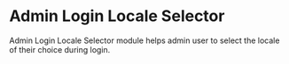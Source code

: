 Admin Login Locale Selector
=========================

Admin Login Locale Selector module helps admin user to select the locale of their choice during login.
